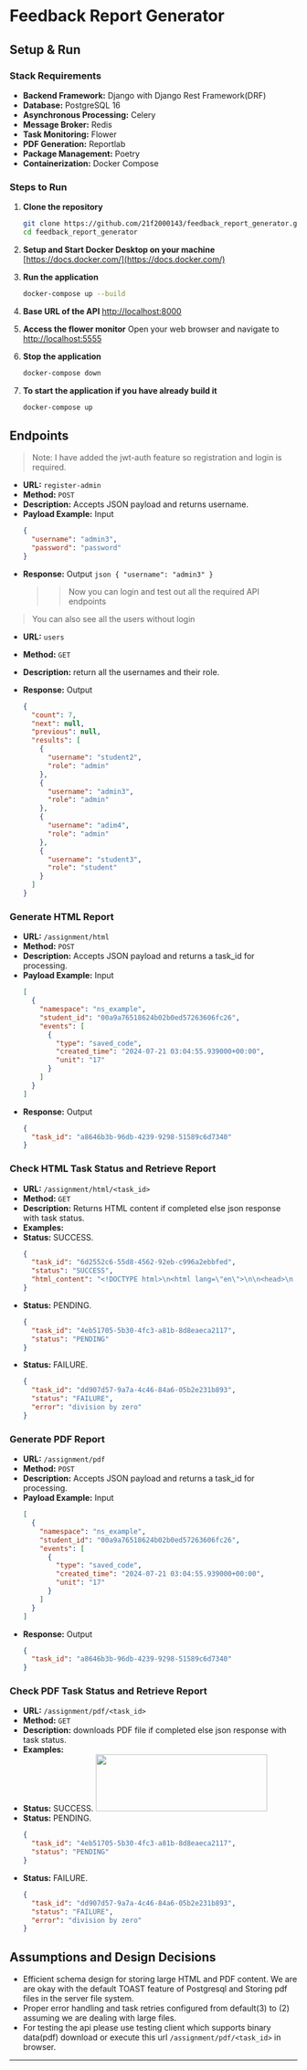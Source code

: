 # Feedback Report Generator

## Setup & Run

### Stack Requirements

- **Backend Framework:** Django with Django Rest Framework(DRF)
- **Database:** PostgreSQL 16
- **Asynchronous Processing:** Celery
- **Message Broker:** Redis
- **Task Monitoring:** Flower
- **PDF Generation:** Reportlab
- **Package Management:** Poetry
- **Containerization:** Docker Compose

### Steps to Run

1. **Clone the repository**

   ```sh
   git clone https://github.com/21f2000143/feedback_report_generator.git
   cd feedback_report_generator
   ```

2. **Setup and Start Docker Desktop on your machine**
   [https://docs.docker.com/](https://docs.docker.com/)

3. **Run the application**

   ```sh
   docker-compose up --build
   ```

4. **Base URL of the API**
   [http://localhost:8000](http://localhost:8000)

5. **Access the flower monitor**
   Open your web browser and navigate to [http://localhost:5555](http://localhost:5555)

6. **Stop the application**
   ```sh
   docker-compose down
   ```
7. **To start the application if you have already build it**
   ```sh
   docker-compose up
   ```

## Endpoints

> Note: I have added the jwt-auth feature so registration and login is required.

- **URL:** `register-admin`
- **Method:** `POST`
- **Description:** Accepts JSON payload and returns username.
- **Payload Example:** Input
  ```json
  {
    "username": "admin3",
    "password": "password"
  }
  ```
- **Response:** Output
  `json
    {
    "username": "admin3"
    }
    `
  > > Now you can login and test out all the required API endpoints

> You can also see all the users without login

- **URL:** `users`
- **Method:** `GET`
- **Description:** return all the usernames and their role.

- **Response:** Output
  ```json
  {
    "count": 7,
    "next": null,
    "previous": null,
    "results": [
      {
        "username": "student2",
        "role": "admin"
      },
      {
        "username": "admin3",
        "role": "admin"
      },
      {
        "username": "adim4",
        "role": "admin"
      },
      {
        "username": "student3",
        "role": "student"
      }
    ]
  }
  ```

### Generate HTML Report

- **URL:** `/assignment/html`
- **Method:** `POST`
- **Description:** Accepts JSON payload and returns a task_id for processing.
- **Payload Example:** Input
  ```json
  [
    {
      "namespace": "ns_example",
      "student_id": "00a9a76518624b02b0ed57263606fc26",
      "events": [
        {
          "type": "saved_code",
          "created_time": "2024-07-21 03:04:55.939000+00:00",
          "unit": "17"
        }
      ]
    }
  ]
  ```
- **Response:** Output
  ```json
  {
    "task_id": "a8646b3b-96db-4239-9298-51589c6d7340"
  }
  ```

### Check HTML Task Status and Retrieve Report

- **URL:** `/assignment/html/<task_id>`
- **Method:** `GET`
- **Description:** Returns HTML content if completed else json response with task status.
- **Examples:**
- **Status:** SUCCESS.
  ```json
  {
    "task_id": "6d2552c6-55d8-4562-92eb-c996a2ebbfed",
    "status": "SUCCESS",
    "html_content": "<!DOCTYPE html>\n<html lang=\"en\">\n\n<head>\n    <meta charset=\"UTF-8\">\n    <meta name=\"viewport\" content=\"width=device-width, initial-scale=1.0\">\n    <title>Assignment Report</title>\n</head>\n\n<body>\n    <div id=\"reports\">\n        \n        <div>\n            <h2>Student ID: 00a9a76518624b02b0ed57263606fc26</h2>\n            <p>Event Order: Q1</p>\n        </div>\n        \n    </div>\n</body>\n\n</html>\n"
  }
  ```
- **Status:** PENDING.
  ```json
  {
    "task_id": "4eb51705-5b30-4fc3-a81b-8d8eaeca2117",
    "status": "PENDING"
  }
  ```
- **Status:** FAILURE.
  ```json
  {
    "task_id": "dd907d57-9a7a-4c46-84a6-05b2e231b893",
    "status": "FAILURE",
    "error": "division by zero"
  }
  ```

### Generate PDF Report

- **URL:** `/assignment/pdf`
- **Method:** `POST`
- **Description:** Accepts JSON payload and returns a task_id for processing.
- **Payload Example:** Input
  ```json
  [
    {
      "namespace": "ns_example",
      "student_id": "00a9a76518624b02b0ed57263606fc26",
      "events": [
        {
          "type": "saved_code",
          "created_time": "2024-07-21 03:04:55.939000+00:00",
          "unit": "17"
        }
      ]
    }
  ]
  ```
- **Response:** Output
  ```json
  {
    "task_id": "a8646b3b-96db-4239-9298-51589c6d7340"
  }
  ```

### Check PDF Task Status and Retrieve Report

- **URL:** `/assignment/pdf/<task_id>`
- **Method:** `GET`
- **Description:** downloads PDF file if completed else json response with task status.
- **Examples:**
- **Status:** SUCCESS.
  <img src="docs/pdfresult.png" width="300" height="100" />
- **Status:** PENDING.
  ```json
  {
    "task_id": "4eb51705-5b30-4fc3-a81b-8d8eaeca2117",
    "status": "PENDING"
  }
  ```
- **Status:** FAILURE.
  ```json
  {
    "task_id": "dd907d57-9a7a-4c46-84a6-05b2e231b893",
    "status": "FAILURE",
    "error": "division by zero"
  }
  ```

## Assumptions and Design Decisions

- Efficient schema design for storing large HTML and PDF content. We are are okay with the default TOAST feature of Postgresql and Storing pdf files in the server file system.
- Proper error handling and task retries configured from default(3) to (2) assuming we are dealing with large files.
- For testing the api please use testing client which supports binary data(pdf) download or execute this url `/assignment/pdf/<task_id>` in browser.

---

